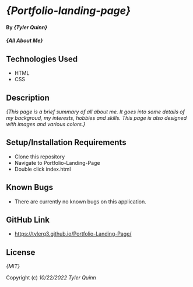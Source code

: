 # _{Portfolio-landing-page}_

#### By _**{Tyler Quinn}**_

#### _{All About Me}_

## Technologies Used

* HTML
* CSS

## Description

_{This page is a brief summary of all about me. It goes into some details of my backgroud, my interests, hobbies and skills. This page is also designed with images and various colors.}_

## Setup/Installation Requirements

* Clone this repository
* Navigate to Portfolio-Landing-Page
* Double click index.html 



## Known Bugs

* There are currently no known bugs on this application.

## GitHub Link

* https://tylerq3.github.io/Portfolio-Landing-Page/

## License

_{MIT}_

Copyright (c) _10/22/2022_ _Tyler Quinn_
